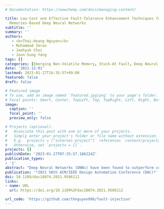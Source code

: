```yaml
---
# Documentation: https://wowchemy.com/docs/managing-content/

title: Low-Cost and Effective Fault-Tolerance Enhancement Techniques for Emerging
  Memories-Based Deep Neural Networks
subtitle: ''
summary: ''
authors: 
   - <b>Thai-Hoang Nguyen</b>
   - Muhammad Imran
   - Jaehyuk Choi
   - Joon-Sung Yang
tags: []
categories: [Emerging Non-Volatile Memory, Stuck-At Fault, Deep Neural Network]
date: '2021-12-01'
lastmod: 2023-01-27T16:35:57+09:00
featured: false
draft: false

# Featured image
# To use, add an image named `featured.jpg/png` to your page's folder.
# Focal points: Smart, Center, TopLeft, Top, TopRight, Left, Right, BottomLeft, Bottom, BottomRight.
image:
  caption: ''
  focal_point: ''
  preview_only: false

# Projects (optional).
#   Associate this post with one or more of your projects.
#   Simply enter your project's folder or file name without extension.
#   E.g. `projects = ["internal-project"]` references `content/project/deep-learning/index.md`.
#   Otherwise, set `projects = []`.
projects: []
publishDate: '2023-01-27T07:35:57.186224Z'
publication_types:
- '1'
abstract: "Deep Neural Networks (DNNs) have been found to outperform conventional programming approaches in several applications such as computer vision and natural language processing. Efficient hardware architectures for deploying DNNs on edge devices have been actively studied. Emerging memory technologies with their better scalability, non-volatility, and good read performance are ideal candidates for DNNs which are trained once and deployed over many devices. Emerging memories have also been used in DNNs accelerators for efficient computations of dot-product. However, due to immature manufacturing and limited cell endurance, emerging resistive memories often result in reliability issues like stuck-at faults, which reduce the chip yield and pose a challenge to the accuracy of DNNs. Depending on the state, stuck-at faults may or may not cause error. Fault-tolerance of DNNs can be enhanced by reducing the impact of errors resulting from the stuck-at faults. In this work, we introduce simple and light-weight Intra-block Address remapping and weight encoding techniques to improve the fault-tolerance for DNNs. The proposed schemes effectively work at the network deployment time while preserving the network organization and the original values of the parameters. Experimental results on state-of-the-art DNN models indicate that, with a small storage overhead of just 0.98%, the proposed techniques achieve up to 300× stuck-at faults tolerance capability on Cifar10 dataset and 125× on Imagenet datatset, compared to the baseline DNNs without any fault-tolerance method. By integrating with the existing schemes, the proposed schemes can further enhance the fault resilience of DNNs." 
publication: '*2021 58th ACM/IEEE Design Automation Conference (DAC)*'
doi: 10.1109/dac18074.2021.9586112
links:
- name: URL
  url: https://doi.org/10.1109%2Fdac18074.2021.9586112

url_code: 'https://github.com/thnguyen996/fault-injection'
---
```

